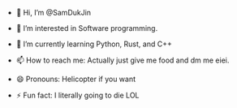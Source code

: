 - 👋 Hi, I’m @SamDukJin
- 👀 I’m interested in Software programming.
- 🌱 I’m currently learning Python, Rust, and C++

- 📫 How to reach me: Actually just give me food and dm me eiei.
- 😄 Pronouns: Helicopter if you want
- ⚡ Fun fact: I literally going to die LOL

<!---
SamDukJin/SamDukJin is a ✨ special ✨ repository because its `README.md` (this file) appears on your GitHub profile.
You can click the Preview link to take a look at your changes.
--->
